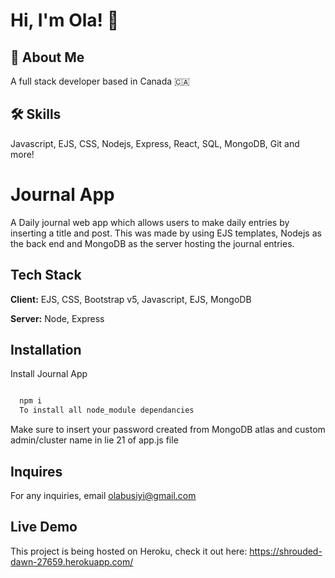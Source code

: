 
# Hi, I'm Ola! 👋


## 🚀 About Me
A full stack developer based in Canada 🇨🇦


## 🛠 Skills
Javascript, EJS, CSS, Nodejs, Express, React, SQL, MongoDB, Git and more!


# Journal App

A Daily journal web app which allows users to make daily entries by inserting a title and post. This was made by using EJS templates, Nodejs as the back end and MongoDB as the server hosting the journal entries.


## Tech Stack

**Client:** EJS, CSS, Bootstrap v5, Javascript, EJS, MongoDB

**Server:** Node, Express


## Installation

Install Journal App

```bash

  npm i 
  To install all node_module dependancies

```
Make sure to insert your password created from MongoDB atlas and 
custom admin/cluster name in lie 21 of app.js file


## Inquires

For any inquiries, email olabusiyi@gmail.com 


## Live Demo

This project is being hosted on Heroku, check it out here: https://shrouded-dawn-27659.herokuapp.com/


